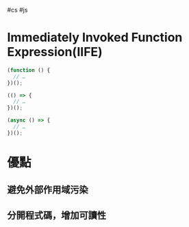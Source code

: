 #cs #js

# Immediately Invoked Function Expression(IIFE)
```js
(function () {
  // …
})();

(() => {
  // …
})();

(async () => {
  // …
})();
```

# 優點
## 避免外部作用域污染
## 分開程式碼，增加可讀性